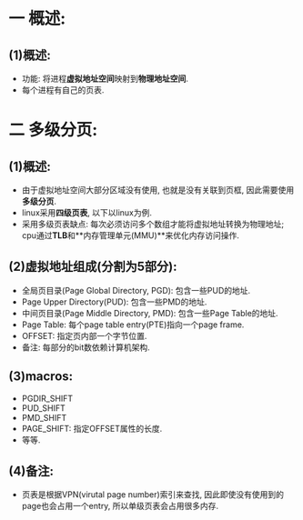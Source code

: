 # 一 概述:
## (1)概述:
- 功能: 将进程**虚拟地址空间**映射到**物理地址空间**.
- 每个进程有自己的页表.

# 二 多级分页:
## (1)概述:
- 由于虚拟地址空间大部分区域没有使用, 也就是没有关联到页框, 因此需要使用**多级分页**.
- linux采用**四级页表**, 以下以linux为例.
- 采用多级页表缺点: 每次必须访问多个数组才能将虚拟地址转换为物理地址; cpu通过**TLB**和**内存管理单元(MMU)**来优化内存访问操作.

## (2)虚拟地址组成(分割为5部分):
- 全局页目录(Page Global Directory, PGD): 包含一些PUD的地址.
- Page Upper Directory(PUD): 包含一些PMD的地址.
- 中间页目录(Page Middle Directory, PMD): 包含一些Page Table的地址.
- Page Table: 每个page table entry(PTE)指向一个page frame.
- OFFSET: 指定页内部一个字节位置.
- 备注: 每部分的bit数依赖计算机架构.

## (3)macros:
- PGDIR_SHIFT
- PUD_SHIFT
- PMD_SHIFT
- PAGE_SHIFT: 指定OFFSET属性的长度.
- 等等.

## (4)备注:
- 页表是根据VPN(virutal page number)索引来查找, 因此即使没有使用到的page也会占用一个entry, 所以单级页表会占用很多内存.
